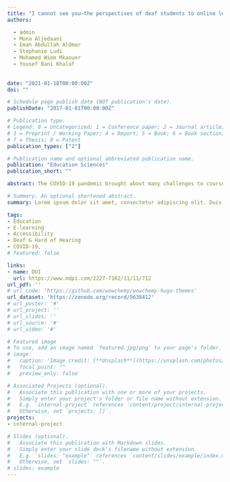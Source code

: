 ```yaml
---
title: "I cannot see you—the perspectives of deaf students to online learning during covid-19 pandemic: Saudi arabia case study"
authors:

  - admin
  - Mona Aljedaani
  - Eman Abdullah AlOmar
  - Stephanie Ludi
  - Mohamed Wiem Mkaouer
  - Yousef Bani Khalaf
  
  
date: "2021-01-18T00:00:00Z"
doi: ""

# Schedule page publish date (NOT publication's date).
publishDate: "2017-01-01T00:00:00Z"

# Publication type.
# Legend: 0 = Uncategorized; 1 = Conference paper; 2 = Journal article;
# 3 = Preprint / Working Paper; 4 = Report; 5 = Book; 6 = Book section;
# 7 = Thesis; 8 = Patent
publication_types: ["2"]

# Publication name and optional abbreviated publication name.
publication: "Education Sciences"
publication_short: ""

abstract: The COVID-19 pandemic brought about many challenges to course delivery methods, which have forced institutions to rapidly change and adopt innovative approaches to provide remote instruction as effectively as possible. Creating and preparing content that ensures the success of all students, including those who are deaf and hard-of-hearing has certainly been an all-around challenge. This study aims to investigate the e-learning experiences of deaf students, focusing on the college of the Technical and Vocational Training Corporation (TVTC) in the Kingdom of Saudi Arabia (KSA). Particularly, we study the challenges and concerns faced by deaf students during the sudden shift to online learning. We used a mixed-methods approach by conducting a survey as well as interviews to obtain the information we needed. Our study delivers several important findings. Our results report problems with internet access, inadequate support, inaccessibility of content from learning systems, among other issues. Considering our findings, we argue that institutions should consider a procedure to create more accessible technology that is adaptable during the pandemic to serve individuals with diverse needs.

# Summary. An optional shortened abstract.
summary: Lorem ipsum dolor sit amet, consectetur adipiscing elit. Duis posuere tellus ac convallis placerat. Proin tincidunt magna sed ex sollicitudin condimentum.

tags:
- Education
- E-learning
- Accessibility
- Deaf & Hard of Hearing
- COVID-19, 
# featured: false

links:
- name: DOI
  url: https://www.mdpi.com/2227-7102/11/11/712
url_pdf: ''
# url_code: 'https://github.com/wowchemy/wowchemy-hugo-themes'
url_dataset: 'https://zenodo.org/record/5638412'
# url_poster: '#'
# url_project: ''
# url_slides: ''
# url_source: '#'
# url_video: '#'

# Featured image
# To use, add an image named `featured.jpg/png` to your page's folder. 
# image:
#   caption: 'Image credit: [**Unsplash**](https://unsplash.com/photos/s9CC2SKySJM)'
#   focal_point: ""
#   preview_only: false

# Associated Projects (optional).
#   Associate this publication with one or more of your projects.
#   Simply enter your project's folder or file name without extension.
#   E.g. `internal-project` references `content/project/internal-project/index.md`.
#   Otherwise, set `projects: []`.
projects:
- internal-project

# Slides (optional).
#   Associate this publication with Markdown slides.
#   Simply enter your slide deck's filename without extension.
#   E.g. `slides: "example"` references `content/slides/example/index.md`.
#   Otherwise, set `slides: ""`.
# slides: example
---
```


<!-- {{% callout note %}}
Create your slides in Markdown - click the *Slides* button to check out the example.
{{% /callout %}}

Supplementary notes can be added here, including [code, math, and images](https://wowchemy.com/docs/writing-markdown-latex/). -->
